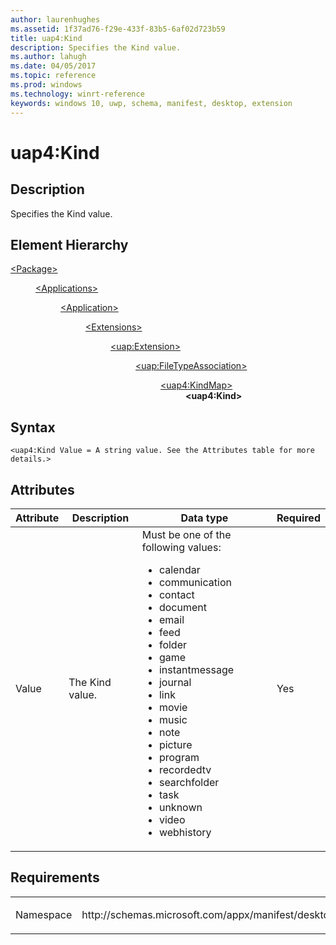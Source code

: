 ```yaml
---
author: laurenhughes
ms.assetid: 1f37ad76-f29e-433f-83b5-6af02d723b59
title: uap4:Kind
description: Specifies the Kind value.
ms.author: lahugh
ms.date: 04/05/2017
ms.topic: reference
ms.prod: windows
ms.technology: winrt-reference
keywords: windows 10, uwp, schema, manifest, desktop, extension 
---
```


# uap4:Kind

## Description
Specifies the Kind value. 

## Element Hierarchy
<dl>
<dt><a href="element-package.md">&lt;Package&gt;</a></dt>
<dd>
<dl>
<dt><a href="element-applications.md">&lt;Applications&gt;</a></dt>
<dd>
<dl>
<dt><a href="element-application.md">&lt;Application&gt;</a></dt>
<dd>
<dl>
<dt><a href="element-1-extensions.md">&lt;Extensions&gt;</a></dt>
<dd>
<dl>
<dt><a href="element-uap-extension.md">&lt;uap:Extension&gt;</a></dt>
<dd>
<dl>
<dt><a href="element-uap-filetypeassociation.md">&lt;uap:FileTypeAssociation&gt;</a></dt>
<dd>
<dl>
<dt><a href="element-uap4-kindmap.md">&lt;uap4:KindMap&gt;</a></dt>
<dd><b>&lt;uap4:Kind&gt;</b></dd>
</dl>
</dd>
</dl>
</dd>
</dl>
</dd>
</dl>
</dd>
</dl>
</dd>
</dl>
</dd>
</dl>


## Syntax
```syntax
<uap4:Kind Value = A string value. See the Attributes table for more details.>
```

## Attributes
| Attribute | Description | Data type | Required |
|-----------|-------------|-----------|----------|
| Value | The Kind value. | Must be one of the following values: <ul><li>calendar</li><li>communication</li><li>contact</li><li>document</li><li>email</li><li>feed</li><li>folder</li><li>game</li><li>instantmessage</li><li>journal</li><li>link</li><li>movie</li><li>music</li><li>note</li><li>picture</li><li>program</li><li>recordedtv</li><li>searchfolder</li><li>task</li><li>unknown</li><li>video</li><li>webhistory</li></ul> | Yes |

## Requirements

<table>
<colgroup>
<col width="50%" />
<col width="50%" />
</colgroup>
<tbody>
<tr class="odd">
<td><p>Namespace</p></td>
<td><p>http://schemas.microsoft.com/appx/manifest/desktop/windows10/2</p></td>
</tr>
</tbody>
</table>